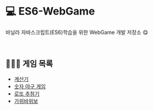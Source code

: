 # 💻 ES6-WebGame
바닐라 자바스크립트(ES6)학습을 위한 WebGame 개발 저장소 😋

<br />

## 👨🏻‍💻 게임 목록
* [계산기](https://github.com/ssi02014/ES6-WebGame/tree/master/Calculator)
* [숫자 야구 게임](https://github.com/ssi02014/ES6-WebGame/tree/master/NumberBaseball)
* [로또 추첨기](https://github.com/ssi02014/ES6-WebGame/tree/master/Lotto)
* [가위바위보](https://github.com/ssi02014/ES6-WebGame/tree/master/Rsp)
<br />
